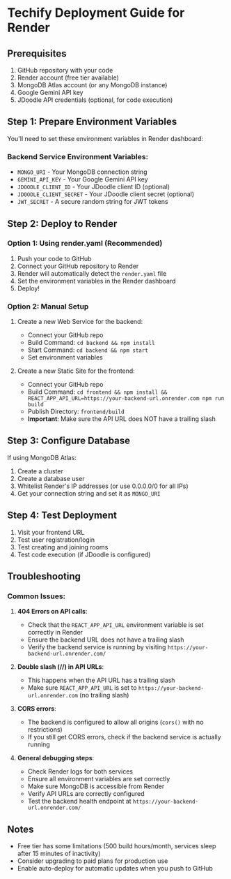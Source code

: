 # Techify Deployment Guide for Render

## Prerequisites
1. GitHub repository with your code
2. Render account (free tier available)
3. MongoDB Atlas account (or any MongoDB instance)
4. Google Gemini API key
5. JDoodle API credentials (optional, for code execution)

## Step 1: Prepare Environment Variables

You'll need to set these environment variables in Render dashboard:

### Backend Service Environment Variables:
- `MONGO_URI` - Your MongoDB connection string
- `GEMINI_API_KEY` - Your Google Gemini API key  
- `JDOODLE_CLIENT_ID` - Your JDoodle client ID (optional)
- `JDOODLE_CLIENT_SECRET` - Your JDoodle client secret (optional)
- `JWT_SECRET` - A secure random string for JWT tokens

## Step 2: Deploy to Render

### Option 1: Using render.yaml (Recommended)
1. Push your code to GitHub
2. Connect your GitHub repository to Render
3. Render will automatically detect the `render.yaml` file
4. Set the environment variables in the Render dashboard
5. Deploy!

### Option 2: Manual Setup
1. Create a new Web Service for the backend:
   - Connect your GitHub repo
   - Build Command: `cd backend && npm install`
   - Start Command: `cd backend && npm start`
   - Set environment variables

2. Create a new Static Site for the frontend:
   - Connect your GitHub repo
   - Build Command: `cd frontend && npm install && REACT_APP_API_URL=https://your-backend-url.onrender.com npm run build`
   - Publish Directory: `frontend/build`
   - **Important**: Make sure the API URL does NOT have a trailing slash

## Step 3: Configure Database

If using MongoDB Atlas:
1. Create a cluster
2. Create a database user
3. Whitelist Render's IP addresses (or use 0.0.0.0/0 for all IPs)
4. Get your connection string and set it as `MONGO_URI`

## Step 4: Test Deployment

1. Visit your frontend URL
2. Test user registration/login
3. Test creating and joining rooms
4. Test code execution (if JDoodle is configured)

## Troubleshooting

### Common Issues:

1. **404 Errors on API calls**:
   - Check that the `REACT_APP_API_URL` environment variable is set correctly in Render
   - Ensure the backend URL does not have a trailing slash
   - Verify the backend service is running by visiting `https://your-backend-url.onrender.com/`

2. **Double slash (//) in API URLs**:
   - This happens when the API URL has a trailing slash
   - Make sure `REACT_APP_API_URL` is set to `https://your-backend-url.onrender.com` (no trailing slash)

3. **CORS errors**:
   - The backend is configured to allow all origins (`cors()` with no restrictions)
   - If you still get CORS errors, check if the backend service is actually running

4. **General debugging steps**:
   - Check Render logs for both services
   - Ensure all environment variables are set correctly
   - Make sure MongoDB is accessible from Render
   - Verify API URLs are correctly configured
   - Test the backend health endpoint at `https://your-backend-url.onrender.com/`

## Notes

- Free tier has some limitations (500 build hours/month, services sleep after 15 minutes of inactivity)
- Consider upgrading to paid plans for production use
- Enable auto-deploy for automatic updates when you push to GitHub
